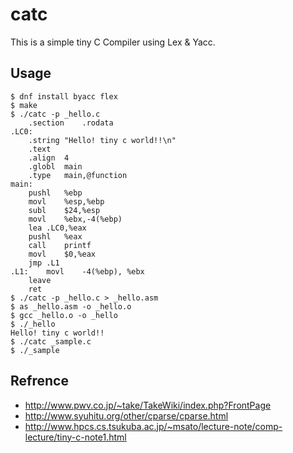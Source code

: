 # catc

This is a simple tiny C Compiler using Lex & Yacc.

## Usage

	$ dnf install byacc flex
	$ make
	$ ./catc -p _hello.c
		.section	.rodata
	.LC0:
		.string	"Hello! tiny c world!!\n"
		.text
		.align	4
		.globl	main
		.type	main,@function
	main:
		pushl	%ebp
		movl	%esp,%ebp
		subl	$24,%esp
		movl	%ebx,-4(%ebp)
		lea	.LC0,%eax
		pushl	%eax
		call	printf
		movl	$0,%eax
		jmp .L1
	.L1:	movl	-4(%ebp), %ebx
		leave
		ret
	$ ./catc -p _hello.c > _hello.asm
	$ as _hello.asm -o _hello.o
	$ gcc _hello.o -o _hello
	$ ./_hello
	Hello! tiny c world!!
	$ ./catc _sample.c
	$ ./_sample

## Refrence
- http://www.pwv.co.jp/~take/TakeWiki/index.php?FrontPage
- http://www.syuhitu.org/other/cparse/cparse.html
- http://www.hpcs.cs.tsukuba.ac.jp/~msato/lecture-note/comp-lecture/tiny-c-note1.html
